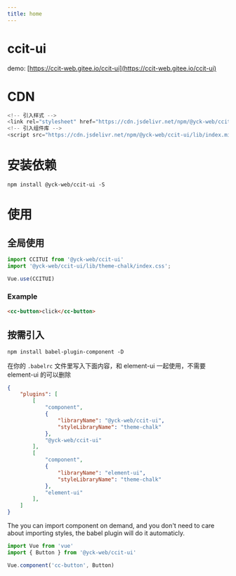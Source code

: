```yaml
---
title: home
---
```


<h1>
ccit-ui
</h1>

demo: [https://ccit-web.gitee.io/ccit-ui](https://ccit-web.gitee.io/ccit-ui)

# CDN

```javascript
<!-- 引入样式 -->
<link rel="stylesheet" href="https://cdn.jsdelivr.net/npm/@yck-web/ccit-ui/lib/theme-chalk/index.css">
<!-- 引入组件库 -->
<script src="https://cdn.jsdelivr.net/npm/@yck-web/ccit-ui/lib/index.min.js"></script>
```

# 安装依赖

```
npm install @yck-web/ccit-ui -S
```

# 使用

## 全局使用

```javascript
import CCITUI from '@yck-web/ccit-ui'
import '@yck-web/ccit-ui/lib/theme-chalk/index.css';

Vue.use(CCITUI)
```

### Example

```html
<cc-button>click</cc-button>
```

## 按需引入

```
npm install babel-plugin-component -D
```

在你的 `.babelrc` 文件里写入下面内容，和 element-ui 一起使用，不需要 element-ui 的可以删除

``` json
{
    "plugins": [
        [
            "component",
            {
                "libraryName": "@yck-web/ccit-ui",
                "styleLibraryName": "theme-chalk"
            },
            "@yck-web/ccit-ui"
        ],
        [
            "component",
            {
                "libraryName": "element-ui",
                "styleLibraryName": "theme-chalk"
            },
            "element-ui"
        ],
    ]
}
```

The you can import component on demand, and you don't need to care about importing styles, the babel plugin will do it automaticly.

``` javascript
import Vue from 'vue'
import { Button } from '@yck-web/ccit-ui'

Vue.component('cc-button', Button)
```

<script>
    setTimeout(()=>{
        console.clear()
        const stylehello=[
            'color:green',
            'background:yellow',
            'font-size:30px',
            'text-shadow:2px 2px black',
            'padding:10px',
        ].join(";")
        const styleeveryone=[
            'color:red',
            'font-size:30px',
            'text-shadow:2px 2px black',
            'padding:10px',
        ].join(";")
        console.log("%chello %ceveryone",stylehello,styleeveryone)
    },1000)
</script>
